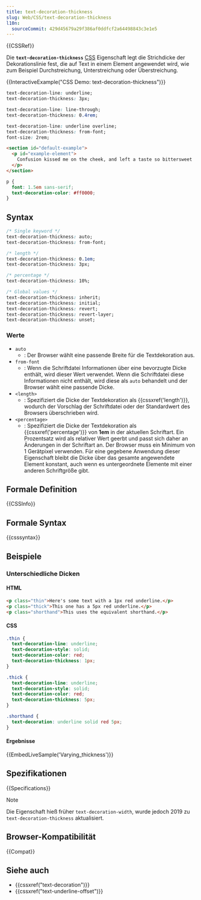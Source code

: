 ```yaml
---
title: text-decoration-thickness
slug: Web/CSS/text-decoration-thickness
l10n:
  sourceCommit: 429d45679a29f386af0ddfcf2a64498843c3e1e5
---
```


{{CSSRef}}

Die **`text-decoration-thickness`** [CSS](/de/docs/Web/CSS) Eigenschaft legt die Strichdicke der Dekorationslinie fest, die auf Text in einem Element angewendet wird, wie zum Beispiel Durchstreichung, Unterstreichung oder Überstreichung.

{{InteractiveExample("CSS Demo: text-decoration-thickness")}}

```css interactive-example-choice
text-decoration-line: underline;
text-decoration-thickness: 3px;
```

```css interactive-example-choice
text-decoration-line: line-through;
text-decoration-thickness: 0.4rem;
```

```css interactive-example-choice
text-decoration-line: underline overline;
text-decoration-thickness: from-font;
font-size: 2rem;
```

```html interactive-example
<section id="default-example">
  <p id="example-element">
    Confusion kissed me on the cheek, and left a taste so bittersweet
  </p>
</section>
```

```css interactive-example
p {
  font: 1.5em sans-serif;
  text-decoration-color: #ff0000;
}
```

## Syntax

```css
/* Single keyword */
text-decoration-thickness: auto;
text-decoration-thickness: from-font;

/* length */
text-decoration-thickness: 0.1em;
text-decoration-thickness: 3px;

/* percentage */
text-decoration-thickness: 10%;

/* Global values */
text-decoration-thickness: inherit;
text-decoration-thickness: initial;
text-decoration-thickness: revert;
text-decoration-thickness: revert-layer;
text-decoration-thickness: unset;
```

### Werte

- `auto`
  - : Der Browser wählt eine passende Breite für die Textdekoration aus.
- `from-font`
  - : Wenn die Schriftdatei Informationen über eine bevorzugte Dicke enthält, wird dieser Wert verwendet. Wenn die Schriftdatei diese Informationen nicht enthält, wird diese als `auto` behandelt und der Browser wählt eine passende Dicke.
- `<length>`
  - : Spezifiziert die Dicke der Textdekoration als {{cssxref('length')}}, wodurch der Vorschlag der Schriftdatei oder der Standardwert des Browsers überschrieben wird.
- `<percentage>`
  - : Spezifiziert die Dicke der Textdekoration als {{cssxref('percentage')}} von **1em** in der aktuellen Schriftart. Ein Prozentsatz wird als relativer Wert geerbt und passt sich daher an Änderungen in der Schriftart an. Der Browser muss ein Minimum von 1 Gerätpixel verwenden. Für eine gegebene Anwendung dieser Eigenschaft bleibt die Dicke über das gesamte angewendete Element konstant, auch wenn es untergeordnete Elemente mit einer anderen Schriftgröße gibt.

## Formale Definition

{{CSSInfo}}

## Formale Syntax

{{csssyntax}}

## Beispiele

### Unterschiedliche Dicken

#### HTML

```html
<p class="thin">Here's some text with a 1px red underline.</p>
<p class="thick">This one has a 5px red underline.</p>
<p class="shorthand">This uses the equivalent shorthand.</p>
```

#### CSS

```css
.thin {
  text-decoration-line: underline;
  text-decoration-style: solid;
  text-decoration-color: red;
  text-decoration-thickness: 1px;
}

.thick {
  text-decoration-line: underline;
  text-decoration-style: solid;
  text-decoration-color: red;
  text-decoration-thickness: 5px;
}

.shorthand {
  text-decoration: underline solid red 5px;
}
```

#### Ergebnisse

{{EmbedLiveSample('Varying_thickness')}}

## Spezifikationen

{{Specifications}}

> [!NOTE]
> Die Eigenschaft hieß früher `text-decoration-width`, wurde jedoch 2019 zu `text-decoration-thickness` aktualisiert.

## Browser-Kompatibilität

{{Compat}}

## Siehe auch

- {{cssxref("text-decoration")}}
- {{cssxref("text-underline-offset")}}
